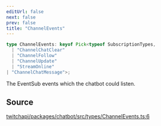 ```yaml
---
editUrl: false
next: false
prev: false
title: "ChannelEvents"
---
```


```ts
type ChannelEvents: keyof Pick<typeof SubscriptionTypes, 
  | "ChannelChatClear"
  | "ChannelFollow"
  | "ChannelUpdate"
  | "StreamOnline"
| "ChannelChatMessage">;
```

The EventSub events which the chatbot could listen.

## Source

[twitchapi/packages/chatbot/src/types/ChannelEvents.ts:6](https://github.com/pablornc/twitchapi//blob/f8a75ccd701e54db4c91e2b0128974da23f25d14/packages/chatbot/src/types/ChannelEvents.ts#L6)
